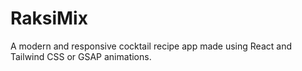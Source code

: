 # RaksiMix

A modern and responsive cocktail recipe app made using React and Tailwind CSS or GSAP animations.